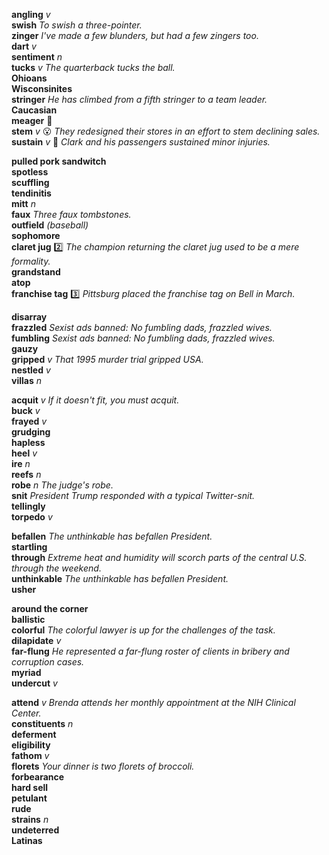 __angling__ _v_  
__swish__ _To swish a three-pointer._  
__zinger__ _I've made a few blunders, but had a few zingers too._  
__dart__ _v_  
__sentiment__ _n_  
__tucks__ _v_ _The quarterback tucks the ball._  
__Ohioans__  
__Wisconsinites__  
__stringer__ _He has climbed from a fifth stringer to a team leader._  
__Caucasian__  
__meager__ :dart:  
__stem__ _v_ :open_mouth: _They redesigned their stores in an effort to stem declining sales._  
__sustain__ _v_ :dart: _Clark and his passengers sustained minor injuries._  

__pulled pork sandwitch__  
__spotless__  
__scuffling__  
__tendinitis__  
__mitt__ _n_  
__faux__ _Three faux tombstones._  
__outfield__ _(baseball)_  
__sophomore__  
__claret jug__ :two: _The champion returning the claret jug used to be a mere formality._  
__grandstand__  
__atop__  
__franchise tag__ :three: _Pittsburg placed the franchise tag on Bell in March._  

__disarray__  
__frazzled__ _Sexist ads banned: No fumbling dads, frazzled wives._  
__fumbling__ _Sexist ads banned: No fumbling dads, frazzled wives._  
__gauzy__  
__gripped__ _v_ _That 1995 murder trial gripped USA._  
__nestled__ _v_  
__villas__ _n_  

__acquit__ _v_ _If it doesn't fit, you must acquit._  
__buck__ _v_  
__frayed__ _v_  
__grudging__  
__hapless__  
__heel__ _v_  
__ire__ _n_  
__reefs__ _n_  
__robe__ _n_ _The judge's robe._  
__snit__ _President Trump responded with a typical Twitter-snit._  
__tellingly__  
__torpedo__ _v_  

__befallen__ _The unthinkable has befallen President._  
__startling__  
__through__ _Extreme heat and humidity will scorch parts of the central U.S. through the weekend._  
__unthinkable__ _The unthinkable has befallen President._  
__usher__  

__around the corner__  
__ballistic__  
__colorful__ _The colorful lawyer is up for the challenges of the task._  
__dilapidate__ _v_  
__far-flung__ _He represented a far-flung roster of clients in bribery and corruption cases._  
__myriad__  
__undercut__ _v_  

__attend__ _v_ _Brenda attends her monthly appointment at the NIH Clinical Center._  
__constituents__ _n_  
__deferment__  
__eligibility__  
__fathom__ _v_  
__florets__ _Your dinner is two florets of broccoli._  
__forbearance__  
__hard sell__  
__petulant__  
__rude__  
__strains__ _n_  
__undeterred__  
__Latinas__  
